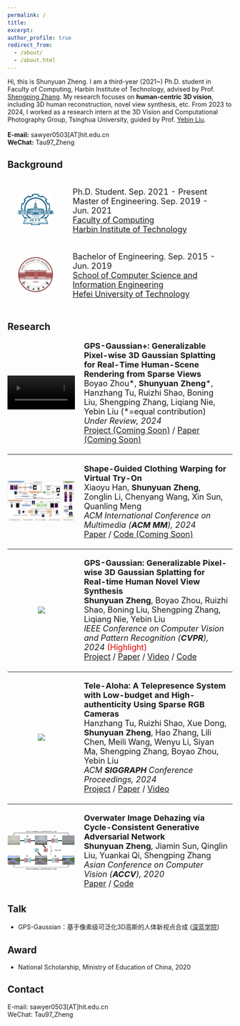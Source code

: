 ```yaml
---
permalink: /
title:
excerpt:
author_profile: true
redirect_from: 
  - /about/
  - /about.html
---
```


<!-- * B.S. in Communication Engineering, Hefei University of Technology, 2019
* M.S. in Computer Science and Technology, Harbin Institute of Technology, 2021
* Ph.D. in Computer Science and Technology, Harbin Institute of Technology, 2025 (expected) -->
Hi, this is Shunyuan Zheng. I am a third-year (2021~) Ph.D. student in Faculty of Computing, Harbin Institute of Technology, advised by Prof. [Shengping Zhang](https://homepage.hit.edu.cn/zhangshengping).
My research focuses on **human-centric 3D vision**, including 3D human reconstruction, novel view synthesis, etc.
From 2023 to 2024, I worked as a research intern at the 3D Vision and Computational Photography Group, Tsinghua University, guided by Prof. [Yebin Liu](https://liuyebin.com).<br>
<br>
<b>E-mail:</b> sawyer0503[AT]hit.edu.cn<br>
<b>WeChat:</b> Tau97_Zheng

## Background

<div>
<table style="width:100%;border:none;border-spacing:0px;border-collapse:separate;margin-right:auto;margin-left:auto;font-size: large">
<tr>
<td style="padding:20px;width:25%;vertical-align:middle;border:none" align="center">
<img width="80" src="../images/hit.png"> 
</td>
<td style="padding:20px;width:75%;vertical-align:middle;border: none" align="left">
Ph.D. Student. Sep. 2021 - Present<br>
Master of Engineering. Sep. 2019 - Jun. 2021<br>
<a href="https://encs.hit.edu.cn">Faculty of Computing</a><br>
<a href="http://en.hit.edu.cn">Harbin Institute of Technology</a><br>
</td>
</tr>

<tr>
<td style="padding:20px;width:25%;vertical-align:middle;border:none" align="center">
<img width="80" src="../images/hfut.jpeg"> 
</td>
<td style="padding:20px;width:75%;vertical-align:middle;border: none" align="left">
Bachelor of Engineering. Sep. 2015 - Jun. 2019<br>
<a href="https://ci.hfut.edu.cn/English/Home.htm">School of Computer Science and Information Engineering</a><br>
<a href="https://www.hfut.edu.cn">Hefei University of Technology</a><br>
</td>
</tr>
</table>    
</div>



## Research

<div>
<table style="width:100%;border:none;border-spacing:0px;border-collapse:separate;margin-right:auto;margin-left:auto;font-size: large">
<tr>
<td style="padding:0px;width:30%;vertical-align:middle;border:none" align="center">
<video width="100%" playsinline="" autoplay="autoplay" loop="loop" preload="" muted="">
  <source src="../images/GPS-Gaussian_Plus.mp4" type="video/mp4">
</video>
</td>
<td style="padding-left:20px;width:70%;vertical-align:middle;border: none" align="left">
<b>GPS-Gaussian+: Generalizable Pixel-wise 3D Gaussian Splatting for Real-Time Human-Scene Rendering from Sparse Views</b><br>
Boyao Zhou*, <b>Shunyuan Zheng</b>*, Hanzhang Tu, Ruizhi Shao, Boning Liu, Shengping Zhang, Liqiang Nie, Yebin Liu (*=equal contribution)<br>
<i>Under Review, 2024</i><br>
<a href=""><i class="fas fa-fw fa-globe"></i>Project (Coming Soon)</a> /
<a href=""><i class="fas fa-fw fa-file-pdf"></i>Paper (Coming Soon)</a> 
</td>
</tr>
</table>
</div>

---

<div>
<table style="width:100%;border:none;border-spacing:0px;border-collapse:separate;margin-right:auto;margin-left:auto;font-size: large">
<tr>
<td style="padding:0px;width:30%;vertical-align:middle;border:none" align="center">
<img width="100%" src="../images/SCW-VTON.png"/>
</td>
<td style="padding-left:20px;width:70%;vertical-align:middle;border: none" align="left">
<b>Shape-Guided Clothing Warping for Virtual Try-On</b><br>
Xiaoyu Han, <b>Shunyuan Zheng</b>, Zonglin Li, Chenyang Wang, Xin Sun, Quanling Meng<br>
<i>ACM International Conference on Multimedia (<b>ACM MM</b>), 2024</i><br>
<a href="https://openreview.net/pdf?id=uzlrRAmhPj"><i class="fas fa-fw fa-file-pdf"></i>Paper</a> /
<a href=""><i class="fab fa-fw fa-github"></i>Code (Coming Soon)</a>
</td>
</tr>
</table>
</div>

---

<div>
<table style="width:100%;border:none;border-spacing:0px;border-collapse:separate;margin-right:auto;margin-left:auto;font-size: large">
<tr>
<td style="padding:0px;width:30%;vertical-align:middle;border:none" align="center">
<img width="100%" src="../images/GPS-Gaussian.gif"/>
</td>
<td style="padding-left:20px;width:70%;vertical-align:middle;border: none" align="left">
<b>GPS-Gaussian: Generalizable Pixel-wise 3D Gaussian Splatting for Real-time Human Novel View Synthesis</b><br>
<b>Shunyuan Zheng</b>, Boyao Zhou, Ruizhi Shao, Boning Liu, Shengping Zhang, Liqiang Nie, Yebin Liu<br>
<i>IEEE Conference on Computer Vision and Pattern Recognition (<b>CVPR</b>), 2024</i>  <font color="#dd0000">(Highlight)</font><br>
<a href="https://shunyuanzheng.github.io/GPS-Gaussian"><i class="fas fa-fw fa-globe"></i>Project</a> /
<a href="https://arxiv.org/pdf/2312.02155"><i class="fas fa-fw fa-file-pdf"></i>Paper</a> /
<a href="https://youtu.be/HjnBAqjGIAo"><i class="fas fa-fw fa-video"></i>Video</a> /
<a href="https://github.com/aipixel/GPS-Gaussian"><i class="fab fa-fw fa-github"></i>Code</a>
</td>
</tr>
</table>
</div>

---

<div>
<table style="width:100%;border:none;border-spacing:0px;border-collapse:separate;margin-right:auto;margin-left:auto;font-size: large">
<tr>
<td style="padding:0px;width:30%;vertical-align:middle;border:none" align="center">
<img width="100%" src="../images/Tele-Aloha.gif"/>
</td>
<td style="padding-left:20px;width:70%;vertical-align:middle;border: none" align="left">
<b>Tele-Aloha: A Telepresence System with Low-budget and High-authenticity Using Sparse RGB Cameras</b><br>
Hanzhang Tu, Ruizhi Shao, Xue Dong, <b>Shunyuan Zheng</b>, Hao Zhang, Lili Chen, Meili Wang, Wenyu Li, Siyan Ma, Shengping Zhang, Boyao Zhou, Yebin Liu<br>
<i>ACM <b>SIGGRAPH</b> Conference Proceedings, 2024</i><br>
<a href="https://itoshiko.com/c/Tele-Aloha"><i class="fas fa-fw fa-globe"></i>Project</a> /
<a href="https://arxiv.org/pdf/2405.14866"><i class="fas fa-fw fa-file-pdf"></i>Paper</a> /
<a href="https://itoshiko.com/c/Tele-Aloha/#vid"><i class="fas fa-fw fa-video"></i>Video</a>
</td>
</tr>
</table>
</div>

---

<div>
<table style="width:100%;border:none;border-spacing:0px;border-collapse:separate;margin-right:auto;margin-left:auto;font-size: large">
<tr>
<td style="padding:0px;width:30%;vertical-align:middle;border:none" align="center">
<img width="100%" src="../images/OWI-DehazeGAN.jpg"/>
</td>
<td style="padding-left:20px;width:70%;vertical-align:middle;border: none" align="left">
<b>Overwater Image Dehazing via Cycle-Consistent Generative Adversarial Network</b><br>
<b>Shunyuan Zheng</b>, Jiamin Sun, Qinglin Liu, Yuankai Qi, Shengping Zhang<br>
<i>Asian Conference on Computer Vision (<b>ACCV</b>), 2020</i><br>
<a href="https://openaccess.thecvf.com/content/ACCV2020/papers/Zheng_Overwater_Image_Dehazing_via_Cycle-Consistent_Generative_Adversarial_Network_ACCV_2020_paper.pdf"><i class="fas fa-fw fa-file-pdf"></i>Paper</a> /
<a href="https://github.com/ShunyuanZheng/OWI-DehazeGAN"><i class="fab fa-fw fa-github"></i>Code</a>
</td>
</tr>
</table>
</div>

## Talk
+ GPS-Gaussian：基于像素级可泛化3D高斯的人体新视点合成 ([深蓝学院](https://www.shenlanxueyuan.com/open/course/226))

## Award
+ National Scholarship, Ministry of Education of China, 2020

## Contact
E-mail: sawyer0503[AT]hit.edu.cn<br>
WeChat: Tau97_Zheng
